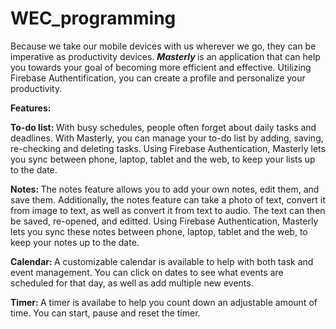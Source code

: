 # WEC_programming

Because we take our mobile devices with us wherever we go, they can be imperative as productivity devices.
<b> <i> Masterly </i></b> is an application that can help you towards your goal of becoming more efficient and effective. 
Utilizing Firebase Authentification, you can create a profile and personalize your productivity.

<b> Features: </b>

<b> To-do list: </b>
With busy schedules, people often forget about daily tasks and deadlines. With Masterly, you can manage your to-do list 
by adding, saving, re-checking and deleting tasks. Using Firebase Authentication, Masterly lets you sync between phone,
laptop, tablet and the web, to keep your lists up to the date. 

<b> Notes: </b>
The notes feature allows you to add your own notes, edit them, and save them. 
Additionally, the notes feature can take a photo of text, convert it from image to text, as well as convert it from text to audio.
The text can then be saved, re-opened, and editted. Using Firebase Authentication, Masterly lets you sync these notes between phone,
laptop, tablet and the web, to keep your notes up to the date.

<b> Calendar: </b>
A customizable calendar is available to help with both task and event management. You can click on dates to see what events are 
scheduled for that day, as well as add multiple new events. 

<b> Timer: </b>
A timer is availabe to help you count down an adjustable amount of time. You can start, pause and reset the timer. 




